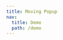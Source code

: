 ```yaml
---
title: Moving Popup
nav:
  title: Demo
  path: /demo
---
```


<code src="../examples/two-buttons.tsx"></code>
